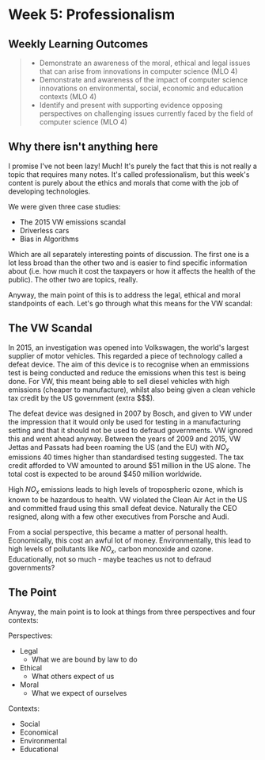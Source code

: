 # Week 5: Professionalism

## Weekly Learning Outcomes

> - Demonstrate an awareness of the moral, ethical and legal issues that can arise from innovations in computer science  (MLO 4)
> - Demonstrate and awareness of the impact of computer science innovations on environmental, social, economic and education contexts  (MLO 4)
> - Identify and present with supporting evidence opposing perspectives on challenging issues currently faced by the field of computer science  (MLO 4)

## Why there isn't anything here

I promise I've not been lazy! Much! It's purely the fact that this is not really a topic that requires many notes. It's called professionalism, but this week's content is purely about the ethics and morals that come with the job of developing technologies.

We were given three case studies:

- The 2015 VW emissions scandal
- Driverless cars
- Bias in Algorithms

Which are all separately interesting points of discussion. The first one is a lot less broad than the other two and is easier to find specific information about (i.e. how much it cost the taxpayers or how it affects the health of the public). The other two are topics, really.

Anyway, the main point of this is to address the legal, ethical and moral standpoints of each. Let's go through what this means for the VW scandal:

## The VW Scandal

In 2015, an investigation was opened into Volkswagen, the world's largest supplier of motor vehicles. This regarded a piece of technology called a defeat device. The aim of this device is to recognise when an emmissions test is being conducted and reduce the emissions when this test is being done. For VW, this meant being able to sell diesel vehicles with high emissions (cheaper to manufacture), whilst also being given a clean vehicle tax credit by the US government (extra $$$).

The defeat device was designed in 2007 by Bosch, and given to VW under the impression that it would only be used for testing in a manufacturing setting and that it should not be used to defraud governments. VW ignored this and went ahead anyway. Between the years of 2009 and 2015, VW Jettas and Passats had been roaming the US (and the EU) with $NO_x$ emissions 40 times higher than standardised testing suggested. The tax credit afforded to VW amounted to around $51 million in the US alone. The total cost is expected to be around $450 million worldwide.

High $NO_x$ emissions leads to high levels of tropospheric ozone, which is known to be hazardous to health. VW violated the Clean Air Act in the US and committed fraud using this small defeat device. Naturally the CEO resigned, along with a few other executives from Porsche and Audi.

From a social perspective, this became a matter of personal health. Economically, this cost an awful lot of money. Environmentally, this lead to high levels of pollutants like $NO_x$, carbon monoxide and ozone. Educationally, not so much - maybe teaches us not to defraud governments?

## The Point

Anyway, the main point is to look at things from three perspectives and four contexts:

Perspectives:

- Legal
  - What we are bound by law to do
- Ethical
  - What others expect of us
- Moral
  - What we expect of ourselves

Contexts:

- Social
- Economical
- Environmental
- Educational
